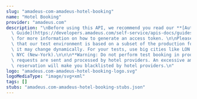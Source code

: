 ```yaml
---
slug: "amadeus-com-amadeus-hotel-booking"
name: "Hotel Booking"
provider: "amadeus.com"
description: "\nBefore using this API, we recommend you read our **[Authorization\
  \ Guide](https://developers.amadeus.com/self-service/apis-docs/guides/authorization-262)**\
  \ for more information on how to generate an access token. \n\nPlease also be aware\
  \ that our test environment is based on a subset of the production for this API\
  \ it may change dynamically. For your tests, use big cities like LON (London) or\
  \ NYC (New-York).\n\n\n**Warning: Do not perform test booking in production**. All\
  \ requests are sent and processed by hotel providers. An excessive amount of fake/canceled\
  \ reservation will make you blacklisted by hotel providers.\n"
logo: "amadeus.com-amadeus-hotel-booking-logo.svg"
logoMediaType: "image/svg+xml"
tags: []
stubs: "amadeus.com-amadeus-hotel-booking-stubs.json"
---
```

